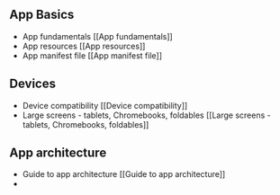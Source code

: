 ##  App Basics
- App fundamentals [[App fundamentals]]
- App resources [[App resources]]
- App manifest file [[App manifest file]]
## Devices
- Device compatibility [[Device compatibility]] 
- Large screens - tablets, Chromebooks, foldables [[Large screens - tablets, Chromebooks, foldables]]

## App architecture
- Guide to app architecture [[Guide to app architecture]]
- 